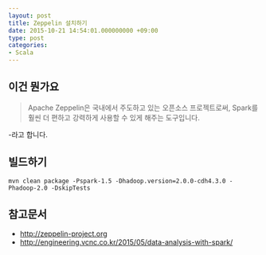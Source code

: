 ```yaml
---
layout: post
title: Zeppelin 설치하기
date: 2015-10-21 14:54:01.000000000 +09:00
type: post
categories:
- Scala
---
```

## 이건 뭔가요
> Apache Zeppelin은 국내에서 주도하고 있는 오픈소스 프로젝트로써, Spark를 훨씬 더 편하고 강력하게 사용할 수 있게 해주는 도구입니다.

-라고 합니다.

## 빌드하기
`mvn clean package -Pspark-1.5 -Dhadoop.version=2.0.0-cdh4.3.0 -Phadoop-2.0 -DskipTests`

## 참고문서
* http://zeppelin-project.org
* http://engineering.vcnc.co.kr/2015/05/data-analysis-with-spark/
